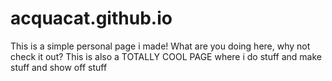 # acquacat.github.io

This is a simple personal page i made!
What are you doing here, why not check it out?
This is also a TOTALLY COOL PAGE where i do stuff and make stuff and show off stuff 
